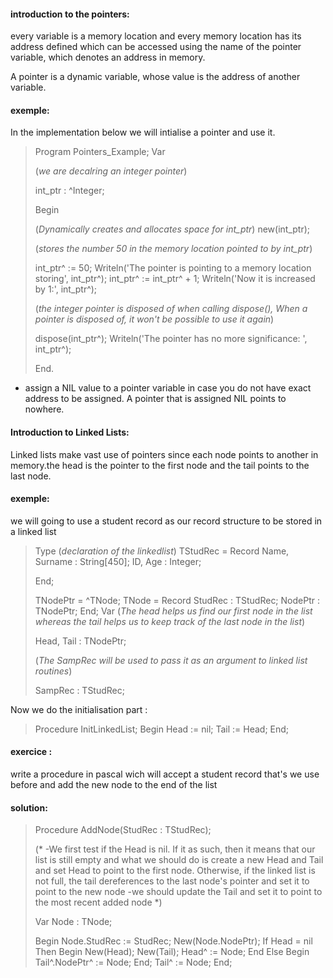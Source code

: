  #### introduction to the pointers:
 every variable is a memory location and every memory location has its address defined which can be accessed using the name of the pointer variable, which denotes an address in memory.

  A pointer is a dynamic variable, whose value is the address of another variable.
  #### exemple:

In the implementation below we will intialise a pointer and use it.

>Program Pointers_Example;
  Var
>	
>(*we are decalring an integer pointer*)
>
>   int_ptr : ^Integer;
>
> Begin
>
>(*Dynamically creates and allocates space for int_ptr*)
	new(int_ptr); 
>
>(*stores the number 50 in the memory location pointed to by int_ptr*)
>	
>    int_ptr^ := 50;
	 Writeln('The pointer is pointing to a memory location storing', int_ptr^);
	 int_ptr^ := int_ptr^ + 1;
	 Writeln('Now it is increased by 1:', int_ptr^);
> 
>(*the integer pointer is disposed of when calling dispose(),
When a pointer is disposed of, it won't be possible to use it again*)
>
>	dispose(int_ptr^);
	Writeln('The pointer has no more significance: ', int_ptr^);
>
>End.

- assign a NIL value to a pointer variable in case you do not have exact address to be assigned. A pointer that is assigned NIL points to nowhere.

 #### Introduction to Linked Lists:
 
Linked lists make vast use of pointers since each node points to another in memory.the head  is the pointer to the first node and the tail  points to the last node.

#### exemple:
we will going to use a student record as our record structure to be stored in a linked list

>Type
(*declaration of the linkedlist*)
	TStudRec = Record
		Name, Surname : String[450];
		ID, Age : Integer;
>	
>	End;
>
>	TNodePtr = ^TNode;
	TNode = Record
		StudRec : TStudRec;
		NodePtr : TNodePtr;
	End;
Var
(*The head helps us find our first node in the list whereas the tail helps us to keep track of the last node in the list*) 
> 
> 	Head, Tail : TNodePtr;
>
>(*The SampRec will be used to pass it as an argument to linked list routines*)
>
>	SampRec : TStudRec;

 Now we do the initialisation part :

>Procedure InitLinkedList;
Begin
	Head := nil;
	Tail := Head;
End;

#### exercice :
 write a procedure in pascal wich will accept a student record that's we use
 before and add the new node to the end of the list

#### solution:

>Procedure AddNode(StudRec : TStudRec);
>
>(*
-We first test if the Head is nil. If it as such, then it means that our list is still
 empty and what we should do is create a new Head and Tail and set Head to point to 
 the first node.
 Otherwise, if the linked list is not full, the tail dereferences to the last node's
 pointer and set it to point to the new node
-we should update the Tail and set it to point to the most recent added node *)
>
>Var
	Node : TNode;
>
>Begin
	Node.StudRec := StudRec;
	New(Node.NodePtr);
	If Head = nil Then
	Begin
		New(Head);
		New(Tail);
		Head^ := Node;
	End Else
	Begin
		Tail^.NodePtr^ := Node;
	End;
	Tail^ := Node;
End;



 

